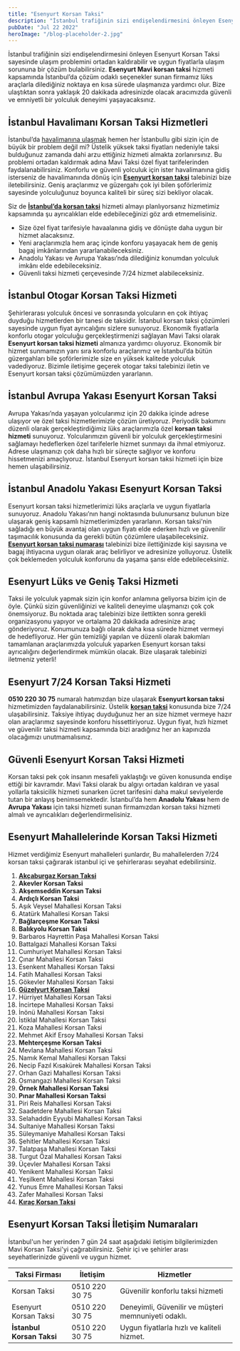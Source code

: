 ```yaml
---
title: "Esenyurt Korsan Taksi"
description: "İstanbul trafiğinin sizi endişelendirmesini önleyen Esenyurt Korsan Taksi sayesinde ulaşım problemini ortadan kaldırabilir ve uygun fiyatlarla ulaşım sorununa bir çözüm bulabilirsiniz."
pubDate: "Jul 22 2022"
heroImage: "/blog-placeholder-2.jpg"
---
```


<p>İstanbul trafiğinin sizi endişelendirmesini önleyen Esenyurt Korsan Taksi sayesinde ulaşım problemini ortadan kaldırabilir ve uygun fiyatlarla ulaşım sorununa bir çözüm bulabilirsiniz. <strong>Esenyurt Mavi korsan taksi</strong> hizmeti kapsamında İstanbul’da çözüm odaklı seçenekler sunan firmamız lüks araçlarla dilediğiniz noktaya en kısa sürede ulaşmanıza yardımcı olur. Bize ulaştıktan sonra yaklaşık 20 dakikada adresinizde olacak aracımızda güvenli ve emniyetli bir yolculuk deneyimi yaşayacaksınız.</p>
<h2><strong>İstanbul Havalimanı Korsan Taksi Hizmetleri</strong></h2>
<p>İstanbul’da <a href="https://mavitaksi.com/sabiha-gokcen-korsan-taksi">havalimanına ulaşmak</a> hemen her İstanbullu gibi sizin için de büyük bir problem değil mi? Üstelik yüksek taksi fiyatları nedeniyle taksi bulduğunuz zamanda dahi arzu ettiğiniz hizmeti almakta zorlanırsınız. Bu problemi ortadan kaldırmak adına Mavi Taksi özel fiyat tarifelerinden faydalanabilirsiniz. Konforlu ve güvenli yolculuk için ister havalimanına gidiş isterseniz de havalimanında dönüş için <a href="https://mavitaksi.com/esenyurt-korsan-taksi"><strong>Esenyurt korsan taksi</strong></a> talebinizi bize iletebilirsiniz. Geniş araçlarımız ve güzergahı çok iyi bilen şoförlerimiz sayesinde yolculuğunuz boyunca kaliteli bir süreç sizi bekliyor olacak.</p>
<p>Siz de <strong><a href="https://mavitaksi.com/">İstanbul’da korsan taksi</a></strong> hizmeti almayı planlıyorsanız hizmetimiz kapsamında şu ayrıcalıkları elde edebileceğinizi göz ardı etmemelisiniz.</p>
<ul>
<li>Size özel fiyat tarifesiyle havaalanına gidiş ve dönüşte daha uygun bir hizmet alacaksınız.</li>
<li>Yeni araçlarımızla hem araç içinde konforu yaşayacak hem de geniş bagaj imkânlarından yararlanabileceksiniz.</li>
<li>Anadolu Yakası ve Avrupa Yakası’nda dilediğiniz konumdan yolculuk imkânı elde edebileceksiniz.</li>
<li>Güvenli taksi hizmeti çerçevesinde 7/24 hizmet alabileceksiniz.</li>
</ul>
<h2><strong>İstanbul Otogar Korsan Taksi Hizmeti</strong></h2>
<p>Şehirlerarası yolculuk öncesi ve sonrasında yolcuların en çok ihtiyaç duyduğu hizmetlerden bir tanesi de taksidir. İstanbul korsan taksi çözümleri sayesinde uygun fiyat ayrıcalığını sizlere sunuyoruz. Ekonomik fiyatlarla konforlu otogar yolculuğu gerçekleştirmenizi sağlayan Mavi Taksi olarak <strong>Esenyurt korsan taksi hizmeti</strong> almanıza yardımcı oluyoruz. Ekonomik bir hizmet sunmamızın yanı sıra konforlu araçlarımız ve İstanbul’da bütün güzergahları bile şoförlerimizle size en yüksek kalitede yolculuk vadediyoruz. Bizimle iletişime geçerek otogar taksi talebinizi iletin ve Esenyurt korsan taksi çözümümüzden yararlanın.</p>
<h2><strong>İstanbul Avrupa Yakası Esenyurt Korsan Taksi</strong></h2>
<p>Avrupa Yakası’nda yaşayan yolcularımız için 20 dakika içinde adrese ulaşıyor ve özel taksi hizmetlerimizle çözüm üretiyoruz. Periyodik bakımını düzenli olarak gerçekleştirdiğimiz lüks araçlarımızla özel <strong>korsan taksi hizmeti</strong> sunuyoruz. Yolcularımızın güvenli bir yolculuk gerçekleştirmesini sağlamayı hedeflerken özel tarifelerle hizmet sunmayı da ihmal etmiyoruz. Adrese ulaşmanızı çok daha hızlı bir süreçte sağlıyor ve konforu hissetmenizi amaçlıyoruz. İstanbul Esenyurt korsan taksi hizmeti için bize hemen ulaşabilirsiniz.</p>
<h2><strong>İstanbul Anadolu Yakası Esenyurt Korsan Taksi</strong></h2>
<p>Esenyurt korsan taksi hizmetlerimizi lüks araçlarla ve uygun fiyatlarla sunuyoruz. Anadolu Yakası’nın hangi noktasında bulunursanız bulunun bize ulaşarak geniş kapsamlı hizmetlerimizden yararlanın. Korsan taksi'nin sağladığı en büyük avantaj olan uygun fiyatı elde ederken hızlı ve güvenilir taşımacılık konusunda da gerekli bütün çözümlere ulaşabileceksiniz. <a href="https://mavitaksi.com/esenyurt-korsan-taksi-05102203075"><strong>Esenyurt korsan taksi numarası</strong></a> talebinizi bize ilettiğinizde kişi sayısına ve bagaj ihtiyacına uygun olarak araç belirliyor ve adresinize yolluyoruz. Üstelik çok beklemeden yolculuk konforunu da yaşama şansı elde edebileceksiniz.</p>
<h2><strong>Esenyurt Lüks ve Geniş Taksi Hizmeti</strong></h2>
<p>Taksi ile yolculuk yapmak sizin için konfor anlamına geliyorsa bizim için de öyle. Çünkü sizin güvenliğinizi ve kaliteli deneyime ulaşmanızı çok çok önemsiyoruz. Bu noktada araç talebinizi bize ilettikten sonra gerekli organizasyonu yapıyor ve ortalama 20 dakikada adresinize araç gönderiyoruz. Konumunuza bağlı olarak daha kısa sürede hizmet vermeyi de hedefliyoruz. Her gün temizliği yapılan ve düzenli olarak bakımları tamamlanan araçlarımızda yolculuk yaparken Esenyurt korsan taksi ayrıcalığını değerlendirmek mümkün olacak. Bize ulaşarak talebinizi iletmeniz yeterli!</p>
<h2><strong>Esenyurt 7/24 Korsan Taksi Hizmeti</strong></h2>
<p><strong>0510 220 30 75</strong> numaralı hatımızdan bize ulaşarak <strong>Esenyurt korsan taksi</strong> hizmetimizden faydalanabilirsiniz. Üstelik <a href="https://korsantaksiistanbul.com"><strong>korsan taksi</strong></a> konusunda bize 7/24 ulaşabilirsiniz. Taksiye ihtiyaç duyduğunuz her an size hizmet vermeye hazır olan araçlarımız sayesinde konforu hissettiriyoruz. Uygun fiyat, hızlı hizmet ve güvenilir taksi hizmeti kapsamında bizi aradığınız her an kapınızda olacağımızı unutmamalısınız.</p>
<h2><strong>Güvenli Esenyurt Korsan Taksi Hizmeti</strong></h2>
<p>Korsan taksi pek çok insanın mesafeli yaklaştığı ve güven konusunda endişe ettiği bir kavramdır. Mavi Taksi olarak bu algıyı ortadan kaldıran ve yasal yollarla taksicilik hizmeti sunarken ücret tarifesini daha makul seviyelerde tutan bir anlayış benimsemektedir. İstanbul’da hem <strong>Anadolu Yakası</strong> hem de <strong>Avrupa Yakası</strong> için taksi hizmeti sunan firmamızdan korsan taksi hizmeti almalı ve ayrıcalıkları değerlendirmelisiniz.</p>
<h2><strong>Esenyurt Mahallelerinde Korsan Taksi Hizmeti</strong></h2>
<p>Hizmet verdiğimiz Esenyurt mahalleleri şunlardır, Bu mahallelerden 7/24 korsan taksi çağırarak istanbul içi ve şehirlerarası seyahat edebilirsiniz.</p>
<ol>
<li><a href="https://mavitaksi.com/akcaburgaz-korsan-taksi"><strong>Akçaburgaz Korsan Taksi</strong></a></li>
<li><strong>Akevler Korsan Taksi</strong></li>
<li><strong>Akşemseddin Korsan Taksi</strong></li>
<li><strong>Ardıçlı Korsan Taksi</strong></li>
<li>Aşık Veysel Mahallesi Korsan Taksi</li>
<li>Atatürk Mahallesi Korsan Taksi</li>
<li><strong>Bağlarçeşme Korsan Taksi</strong></li>
<li><strong>Balıkyolu Korsan Taksi</strong></li>
<li>Barbaros Hayrettin Paşa Mahallesi Korsan Taksi</li>
<li>Battalgazi Mahallesi Korsan Taksi</li>
<li>Cumhuriyet Mahallesi Korsan Taksi</li>
<li>Çınar Mahallesi Korsan Taksi</li>
<li>Esenkent Mahallesi Korsan Taksi</li>
<li>Fatih Mahallesi Korsan Taksi</li>
<li>Gökevler Mahallesi Korsan Taksi</li>
<li><a href="https://mavitaksi.com/guzelyurt-korsan-taksi"><strong>Güzelyurt Korsan Taksi</strong></a></li>
<li>Hürriyet Mahallesi Korsan Taksi</li>
<li>İncirtepe Mahallesi Korsan Taksi</li>
<li>İnönü Mahallesi Korsan Taksi</li>
<li>İstiklal Mahallesi Korsan Taksi</li>
<li>Koza Mahallesi Korsan Taksi</li>
<li>Mehmet Akif Ersoy Mahallesi Korsan Taksi</li>
<li><strong>Mehterçeşme Korsan Taksi</strong></li>
<li>Mevlana Mahallesi Korsan Taksi</li>
<li>Namık Kemal Mahallesi Korsan Taksi</li>
<li>Necip Fazıl Kısakürek Mahallesi Korsan Taksi</li>
<li>Orhan Gazi Mahallesi Korsan Taksi</li>
<li>Osmangazi Mahallesi Korsan Taksi</li>
<li><strong>Örnek Mahallesi Korsan Taksi</strong></li>
<li><strong>Pınar Mahallesi Korsan Taksi</strong></li>
<li>Piri Reis Mahallesi Korsan Taksi</li>
<li>Saadetdere Mahallesi Korsan Taksi</li>
<li>Selahaddin Eyyubi Mahallesi Korsan Taksi</li>
<li>Sultaniye Mahallesi Korsan Taksi</li>
<li>Süleymaniye Mahallesi Korsan Taksi</li>
<li>Şehitler Mahallesi Korsan Taksi</li>
<li>Talatpaşa Mahallesi Korsan Taksi</li>
<li>Turgut Özal Mahallesi Korsan Taksi</li>
<li>Üçevler Mahallesi Korsan Taksi</li>
<li>Yenikent Mahallesi Korsan Taksi</li>
<li>Yeşilkent Mahallesi Korsan Taksi</li>
<li>Yunus Emre Mahallesi Korsan Taksi</li>
<li>Zafer Mahallesi Korsan Taksi</li>
<li><a href="https://mavitaksi.com/kirac-korsan-taksi"><strong>Kıraç Korsan Taksi</strong></a></li>
</ol>
<h2><strong>Esenyurt Korsan Taksi İletişim Numaraları</strong></h2>
<p>İstanbul'un her yerinden 7 gün 24 saat aşağıdaki iletişim bilgilerimizden Mavi Korsan Taksi'yi çağırabilirsiniz. Şehir içi ve şehirler arası seyehatlerinizde güvenli ve uygun hizmet.</p>
<table class="table table-bordered">
<thead>
<tr>
<th><strong>Taksi Firması</strong></th>
<th><strong>İletişim</strong></th>
<th><strong>Hizmetler</strong></th>
</tr>
</thead>
<tbody>
<tr>
<td>Korsan Taksi</td>
<td>0510 220 30 75</td>
<td>Güvenilir konforlu taksi hizmeti</td>
</tr>
<tr>
<td>Esenyurt Korsan Taksi</td>
<td>0510 220 30 75</td>
<td>Deneyimli, Güvenilir ve müşteri memnuniyeti odaklı.</td>
</tr>
<tr>
<td><strong>İstanbul Korsan Taksi</strong></td>
<td>0510 220 30 75</td>
<td>Uygun fiyatlarla hızlı ve kaliteli hizmet.</td>
</tr>
</tbody>
</table>
